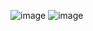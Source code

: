 ![image](https://github.com/lufrancazs/Exercicio_Set/assets/76914488/135cac7d-4f27-4945-8310-4e3c298e91bf)
![image](https://github.com/lufrancazs/Exercicio_Set/assets/76914488/b36b39d1-e0d1-4902-af40-c1a8a52e11c1)
